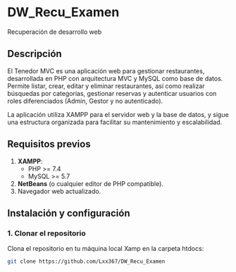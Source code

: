 # DW_Recu_Examen
Recuperación de desarrollo web
## Descripción
El Tenedor MVC es una aplicación web para gestionar restaurantes, desarrollada en PHP con arquitectura MVC y MySQL como base de datos. Permite listar, crear, editar y eliminar restaurantes, así como realizar búsquedas por categorías, gestionar reservas y autenticar usuarios con roles diferenciados (Admin, Gestor y no autenticado).

La aplicación utiliza XAMPP para el servidor web y la base de datos, y sigue una estructura organizada para facilitar su mantenimiento y escalabilidad.

## Requisitos previos
1. **XAMPP**:
   - PHP >= 7.4
   - MySQL >= 5.7
2. **NetBeans** (o cualquier editor de PHP compatible).
3. Navegador web actualizado.

## Instalación y configuración
### 1. Clonar el repositorio
Clona el repositorio en tu máquina local Xamp en la carpeta htdocs:
```bash
git clone https://github.com/Lxx367/DW_Recu_Examen
